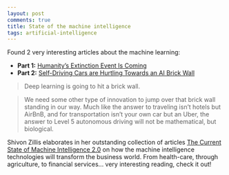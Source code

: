 ```yaml
---
layout: post
comments: true
title: State of the machine intelligence
tags: artificial-intelligence
---
```


Found 2 very interesting articles about the machine learning:

* **Part 1:** [Humanity’s Extinction Event Is Coming](https://medium.com/the-mission/humanitys-extinction-event-is-coming-c0f84f1803f)
* **Part 2:** [Self-Driving Cars are Hurtling Towards an AI Brick Wall](https://medium.com/the-mission/self-driving-cars-are-hurtling-towards-an-ai-brick-wall-932e16bd7777)

> Deep learning is going to hit a brick wall.

> We need some other type of innovation to jump over that brick wall standing in our way. Much like the answer to traveling isn’t hotels but AirBnB, and for transportation isn’t your own car but an Uber, the answer to Level 5 autonomous driving will not be mathematical, but biological.

Shivon Zillis elaborates in her outstanding collection of articles [The Current State of Machine Intelligence 2.0](http://www.shivonzilis.com/machineintelligence) on how the machine intelligence technologies will transform the business world. From health-care, through agriculture, to financial services... very interesting reading, check it out!
